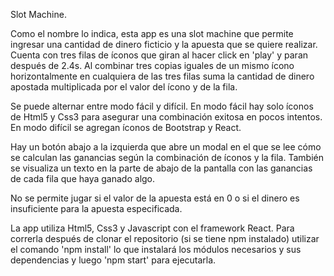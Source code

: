 Slot Machine.

 Como el nombre lo indica, esta app es una slot machine que permite ingresar una cantidad de dinero ficticio y la apuesta que se quiere realizar. Cuenta con tres filas de íconos que giran al hacer click en 'play' y paran después de 2.4s. Al combinar tres copias iguales de un mismo ícono horizontalmente en cualquiera de las tres filas suma la cantidad de dinero apostada multiplicada por el valor del ícono y de la fila.

 Se puede alternar entre modo fácil y difícil. En modo fácil hay solo íconos de Html5 y Css3 para asegurar una combinación exitosa en pocos intentos. En modo difícil se agregan íconos de Bootstrap y React.
 
 Hay un botón abajo a la izquierda que abre un modal en el que se lee cómo se calculan las ganancias según la combinación de íconos y la fila. También se visualiza un texto en la parte de abajo de la pantalla con las ganancias de cada fila que haya ganado algo.
 
  No se permite jugar si el valor de la apuesta está en 0 o si el dinero es insuficiente para la apuesta especificada.
  
 La app utiliza Html5, Css3 y Javascript con el framework React. Para correrla después de clonar el repositorio (si se tiene npm instalado) utilizar el comando 'npm install' lo que instalará los módulos necesarios y sus dependencias y luego 'npm start' para ejecutarla.
